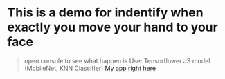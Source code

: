 # This is a demo for indentify when exactly you move your hand to your face
> open console to see what happen is
> Use: Tensorflower JS model (MobileNet, KNN Classifier)
[My app right here](https://botayra.herokuapp.com/)
